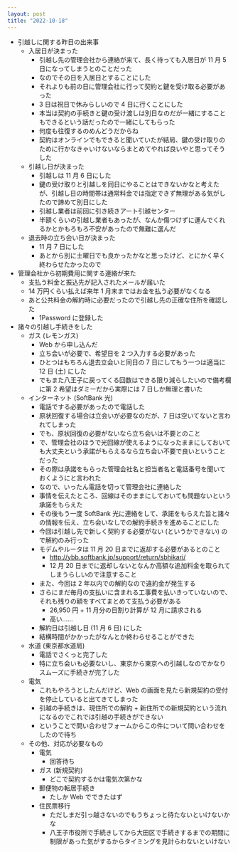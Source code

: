```yaml
---
layout: post
title: "2022-10-18"
---
```


* 引越しに関する昨日の出来事
    * 入居日が決まった
        * 引越し先の管理会社から連絡が来て、長く待っても入居日が 11 月 5 日になってしまうとのことだった
        * なのでその日を入居日とすることにした
        * それよりも前の日に管理会社に行って契約と鍵を受け取る必要があった
        * 3 日は祝日で休みらしいので 4 日に行くことにした
        * 本当は契約の手続きと鍵の受け渡しは別日なのだが一緒にすることもできるという話だったので一緒にしてもらった
        * 何度も往復するのめんどうだからね
        * 契約はオンラインでもできると聞いていたが結局、鍵の受け取りのために行かなきゃいけないならまとめてやれば良いやと思ってそうした
    * 引越し日が決まった
        * 引越しは 11 月 6 日にした
        * 鍵の受け取りと引越しを同日にやることはできないかなと考えたが、引越し日の時間帯は通常料金では指定できず無理がある気がしたので諦めて別日にした
        * 引越し業者は前回に引き続きアート引越センター
        * 半額くらいの引越し業者もあったが、なんか傷つけずに運んでくれるかとかもろもろ不安があったので無難に選んだ
    * 退去時の立ち会い日が決まった
        * 11 月 7 日にした
        * あとから別に土曜日でも良かったかなと思ったけど、とにかく早く終わらせたかったので
* 管理会社から初期費用に関する連絡が来た
    * 支払う料金と振込先が記入されたメールが届いた
    * 14 万円くらい払えば来年 1 月末まではお金を払う必要がなくなる
    * あと公共料金の解約時に必要だったので引越し先の正確な住所を確認した
        * 1Password に登録した
* 諸々の引越し手続きをした
    * ガス (レモンガス)
        * Web から申し込んだ
        * 立ち会いが必要で、希望日を 2 つ入力する必要があった
        * ひとつはもちろん退去立会いと同日の 7 日にしてもう一つは適当に 12 日 (土) にした
        * でもまた八王子に戻ってくる回数はできる限り減らしたいので備考欄に第 2 希望はダミーだから実際には 7 日しか無理と書いた
    * インターネット (SoftBank 光)
        * 電話でする必要があったので電話した
        * 原状回復する場合は立会いが必要なのだが、7 日は空いてないと言われてしまった
        * でも、原状回復の必要がないなら立ち会いは不要とのこと
        * で、管理会社のほうで光回線が使えるようになったままにしておいても大丈夫という承諾がもらえるなら立ち会い不要で良いということだった
        * その際は承諾をもらった管理会社名と担当者名と電話番号を聞いておくようにと言われた
        * なので、いったん電話を切って管理会社に連絡した
        * 事情を伝えたところ、回線はそのままにしておいても問題ないという承諾をもらえた
        * その後もう一度 SoftBank 光に連絡をして、承諾をもらえた旨と諸々の情報を伝え、立ち会いなしでの解約手続きを進めることにした
        * 今回は引越し先で新しく契約する必要がない (というかできない) ので解約のみ行った
        * モデムやルータは 11 月 20 日までに返却する必要があるとのこと
            * http://ybb.softbank.jp/support/return/sbhikari/
            * 12 月 20 日までに返却しないとなんか高額な追加料金を取られてしまうらしいので注意すること
        * また、今回は 2 年以内での解約なので違約金が発生する
        * さらにまだ毎月の支払いに含まれる工事費を払いきっていないので、それも残りの額をすべてまとめて支払う必要がある
            * 26,950 円 + 11 月分の日割り計算が 12 月に請求される
            * 高い……
        * 解約日は引越し日 (11 月 6 日) にした
        * 結構時間がかかったがなんとか終わらせることができた
    * 水道 (東京都水道局)
        * 電話でさくっと完了した
        * 特に立ち会いも必要ないし、東京から東京への引越しなのでかなりスムーズに手続きが完了した
    * 電気
        * これもやろうとしたんだけど、Web の画面を見たら新規契約の受付を停止していると出てきてしまった
        * 引越の手続きは、現住所での解約 + 新住所での新規契約という流れになるのでこれでは引越の手続きができない
        * ということで問い合わせフォームからこの件について問い合わせをしたので待ち
    * その他、対応が必要なもの
        * 電気
            * 回答待ち
        * ガス (新規契約)
            * どこで契約するかは電気次第かな
        * 郵便物の転居手続き
            * たしか Web でできたはず
        * 住民票移行
            * ただしまだ引っ越さないのでもうちょっと待たないといけないかな
            * 八王子市役所で手続きしてから大田区で手続きするまでの期間に制限があった気がするからタイミングを見計らわないといけない
